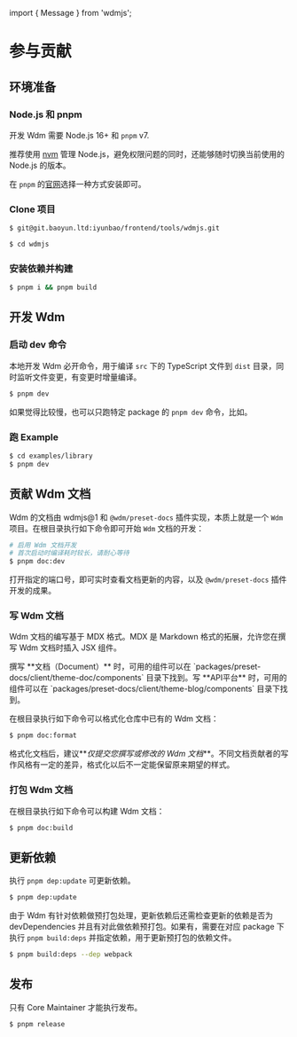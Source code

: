 import { Message } from 'wdmjs';

# 参与贡献

## 环境准备

### Node.js 和 pnpm

开发 Wdm 需要 Node.js 16+ 和 `pnpm` v7.

推荐使用 [nvm](https://github.com/nvm-sh/nvm) 管理 Node.js，避免权限问题的同时，还能够随时切换当前使用的 Node.js 的版本。

在 `pnpm` 的[官网](https://pnpm.io/installation)选择一种方式安装即可。

### Clone 项目

```bash
$ git@git.baoyun.ltd:iyunbao/frontend/tools/wdmjs.git

$ cd wdmjs
```

### 安装依赖并构建

```bash
$ pnpm i && pnpm build
```

## 开发 Wdm

### 启动 dev 命令

本地开发 Wdm 必开命令，用于编译 `src` 下的 TypeScript 文件到 `dist` 目录，同时监听文件变更，有变更时增量编译。

```bash
$ pnpm dev
```

如果觉得比较慢，也可以只跑特定 package 的 `pnpm dev` 命令，比如。

### 跑 Example

```bash
$ cd examples/library
$ pnpm dev
```

## 贡献 Wdm 文档

Wdm 的文档由 wdmjs@1 和 `@wdm/preset-docs` 插件实现，本质上就是一个 `Wdm` 项目。在根目录执行如下命令即可开始 `Wdm` 文档的开发：

```bash
# 启用 Wdm 文档开发
# 首次启动时编译耗时较长，请耐心等待
$ pnpm doc:dev
```

打开指定的端口号，即可实时查看文档更新的内容，以及 `@wdm/preset-docs` 插件开发的成果。

### 写 Wdm 文档

Wdm 文档的编写基于 MDX 格式。MDX 是 Markdown 格式的拓展，允许您在撰写 Wdm 文档时插入 JSX 组件。

<Message type="success">
撰写 **文档（Document）** 时，可用的组件可以在 `packages/preset-docs/client/theme-doc/components` 目录下找到。写 **API平台** 时，可用的组件可以在 `packages/preset-docs/client/theme-blog/components` 目录下找到。
</Message>

在根目录执行如下命令可以格式化仓库中已有的 Wdm 文档：

```bash
$ pnpm doc:format
```

格式化文档后，建议**_仅提交您撰写或修改的 Wdm 文档_**。不同文档贡献者的写作风格有一定的差异，格式化以后不一定能保留原来期望的样式。

### 打包 Wdm 文档

在根目录执行如下命令可以构建 Wdm 文档：

```bash
$ pnpm doc:build
```

## 更新依赖

执行 `pnpm dep:update` 可更新依赖。

```bash
$ pnpm dep:update
```

由于 Wdm 有针对依赖做预打包处理，更新依赖后还需检查更新的依赖是否为 devDependencies 并且有对此做依赖预打包。如果有，需要在对应 package 下执行 `pnpm build:deps` 并指定依赖，用于更新预打包的依赖文件。

```bash
$ pnpm build:deps --dep webpack
```

## 发布

只有 Core Maintainer 才能执行发布。

```bash
$ pnpm release
```
